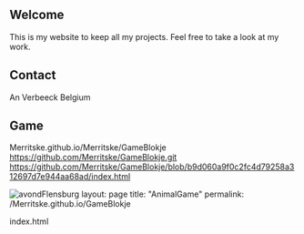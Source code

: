 ## Welcome 

This is my website to keep all my projects.
Feel free to take a look at my work.

## Contact

An Verbeeck
Belgium

## Game
Merritske.github.io/Merritske/GameBlokje
https://github.com/Merritske/GameBlokje.git
https://github.com/Merritske/GameBlokje/blob/b9d060a9f0c2fc4d79258a312697d7e944aa68ad/index.html


![avondFlensburg](https://user-images.githubusercontent.com/93704845/152506879-f66adabb-57c8-465a-834d-68f6d325e99a.JPG)
layout: page
title: "AnimalGame"
permalink: /Merritske.github.io/GameBlokje


index.html
